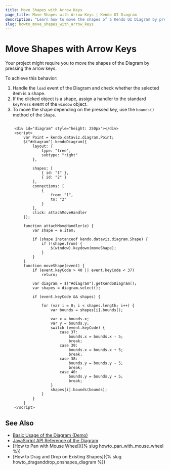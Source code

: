 ```yaml
---
title: Move Shapes with Arrow Keys
page_title: Move Shapes with Arrow Keys | Kendo UI Diagram
description: "Learn how to move the shapes of a Kendo UI Diagram by pressing the keyboard arrow keys."
slug: howto_move_shapes_with_arrow_keys
---
```


# Move Shapes with Arrow Keys

Your project might require you to move the shapes of the Diagram by pressing the arrow keys.

To achieve this behavior:

1. Handle the `load` event of the Diagram and check whether the selected item is a shape.
2. If the clicked object is a shape, assign a handler to the standard `keyPress` event of the `window` object.
3. To move the shape depending on the pressed key, use the `bounds()` method of the `Shape`.

```dojo

    <div id="diagram" style="height: 250px"></div>
    <script>
        var Point = kendo.dataviz.diagram.Point;
        $("#diagram").kendoDiagram({
            layout: {
                type: "tree",
                subtype: "right"
            },

            shapes: [
                { id: "1" },
                { id: "2" }
            ],
            connections: [
                {
                    from: "1",
                    to: "2"
                }
            ],
            click: attachMoveHandler
        });

        function attachMoveHandler(e) {
            var shape = e.item;

            if (shape instanceof kendo.dataviz.diagram.Shape) {
                if (!shape.from) {
                    $(window).keydown(moveShape);
                }
            }
        }
        function moveShape(event) {
            if (event.keyCode > 40 || event.keyCode < 37)
                return;

            var diagram = $("#diagram").getKendoDiagram();
            var shapes = diagram.select();

            if (event.keyCode && shapes) {

                for (var i = 0; i < shapes.length; i++) {
                    var bounds = shapes[i].bounds();

                    var x = bounds.x;
                    var y = bounds.y;
                    switch (event.keyCode) {
                        case 37:
                            bounds.x = bounds.x - 5;
                            break;
                        case 39:
                            bounds.x = bounds.x + 5;
                            break;
                        case 38:
                            bounds.y = bounds.y - 5;
                            break;
                        case 40:
                            bounds.y = bounds.y + 5;
                            break;
                    }
                    shapes[i].bounds(bounds);
                }
            }
        }
    </script>

```

## See Also

* [Basic Usage of the Diagram (Demo)](http://demos.telerik.com/kendo-ui/diagram/index)
* [JavaScript API Reference of the Diagram](/api/javascript/dataviz/ui/diagram)
* [How to Pan with Mouse Wheel]({% slug howto_pan_with_mouse_wheel %})
* [How to Drag and Drop on Existing Shapes]({% slug howto_draganddrop_onshapes_diagram %})
